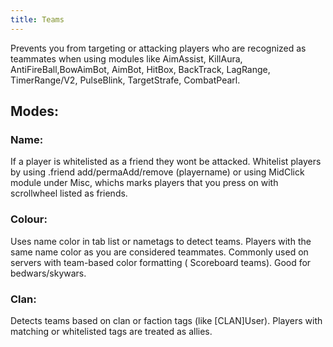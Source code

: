 ```yaml
---
title: Teams
---
```

Prevents you from targeting or attacking players who are recognized as teammates when using modules like AimAssist, KillAura, AntiFireBall,BowAimBot, AimBot, HitBox, BackTrack, LagRange, TimerRange/V2, PulseBlink, TargetStrafe, CombatPearl.

## Modes:
### Name:
If a player is whitelisted as a friend they wont be attacked. Whitelist players by using .friend add/permaAdd/remove (playername) or using MidClick module under Misc, whichs marks players that you press on with scrollwheel listed as friends.

### Colour:
Uses name color in tab list or nametags to detect teams. Players with the same name color as you are considered teammates. Commonly used on servers with team-based color formatting ( Scoreboard teams). Good for bedwars/skywars.

### Clan:
Detects teams based on clan or faction tags (like [CLAN]User). Players with matching or whitelisted tags are treated as allies.



